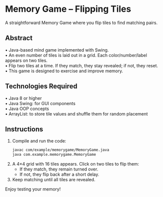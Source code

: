 # Memory Game – Flipping Tiles

A straightforward Memory Game where you flip tiles to find matching pairs.  

## Abstract
• Java-based mind game implemented with Swing.  
• An even number of tiles is laid out in a grid. Each color/number/label appears on two tiles.  
• Flip two tiles at a time. If they match, they stay revealed; if not, they reset.  
• This game is designed to exercise and improve memory.

## Technologies Required
• Java 8 or higher  
• Java Swing: for GUI components  
• Java OOP concepts  
• ArrayList: to store tile values and shuffle them for random placement

## Instructions
1. Compile and run the code:  
   ```bash
   javac com/example/memorygame/MemoryGame.java
   java com.example.memorygame.MemoryGame
   ```
2. A 4×4 grid with 16 tiles appears. Click on two tiles to flip them:
   - If they match, they remain turned over.  
   - If not, they flip back after a short delay.  
3. Keep matching until all tiles are revealed.

Enjoy testing your memory!
